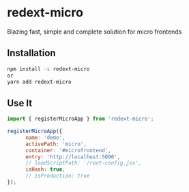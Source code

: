 # redext-micro

Blazing fast, simple and complete solution for micro frontends

##  Installation

```bash
npm install -s redext-micro
or
yarn add redext-micro
```

## Use It

```js
import { registerMicroApp } from 'redext-micro';

registerMicroApp({
      name: 'demo',
      activePath: 'micro',
      container: '#microfrontend',
      entry: 'http://localhost:5000',
      // loadScriptPath: '/root-config.jsx',
      isHash: true,
      // isProduction: true
});
```
